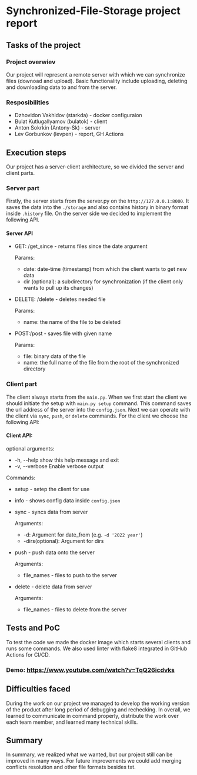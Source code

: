 #  Synchronized-File-Storage project report

## Tasks of the project

### Project overwiev

Our project will represent a remote server with which we can synchronize files (downoad and upload). Basic functionality include uploading, deleting and downloading data to and from the server.

### Resposibilities

- Dzhovidon Vakhidov (starkda) - docker configuraion
- Bulat Kutlugallyamov (bulatok) - client
- Anton Sokrkin (Antony-Sk) - server
- Lev Gorbunkov (levpen) - report, GH Actions

## Execution steps
Our project has a server-client architecture, so we divided the server and client parts.

### Server part
Firstly, the server starts from the server.py on the ```http://127.0.0.1:8000```. It saves the data into the ```./storage``` and also contains history in binary format inside ```.history``` file. On the server side we decided to implement the following API.
#### Server API
- GET: /get_since - returns files since the date argument
  
  Params:
  - date: date-time (timestamp) from which the client wants to get new data 
  - dir (optional): a subdirectory for synchronization (if the client only wants to pull up its changes)
- DELETE: /delete - deletes needed file
  
  Params:
  - name: the name of the file to be deleted
- POST:/post - saves file with given name
  
  Params:
  - file: binary data of the file
  - name: the full name of the file from the root of the synchronized directory

### Client part
The client always starts from the ```main.py```. When we first start the client we should initiate the setup with ```main.py setup``` command. This command saves the url address of the server into the ```config.json```. Next we can operate with the client via ```sync```, ```push```, or ```delete``` commands.
For the client we choose the following API:
#### Client API:

optional arguments:
  - -h, --help            show this help message and exit
  - -v, --verbose         Enable verbose output
 
 Commands: 

- setup - setep the client for use
- info - shows config data inside ```config.json```

- sync - syncs data from server

  Arguments:
  - -d: Argument for date_from (e.g. ```-d '2022 year'```)
  - -dirs(optional): Argument for dirs
- push - push data onto the server

  Arguments:
  - file_names - files to push to the server
- delete - delete data from server

  Arguments:
  - file_names - files to delete from the server



## Tests and PoC

To test the code we made the docker image which starts several clients and runs some commands. We also used linter with flake8 integrated in GitHub Actions for CI/CD.

### Demo: https://www.youtube.com/watch?v=TqQ26icdvks

## Difficulties faced
During the work on our project we managed to develop the working version of the product after long period of debugging and rechecking. In overall, we learned to communicate in command properly, distribute the work over each team member, and learned many technical skills.

## Summary

In summary, we realized what we wanted, but our project still can be improved in many ways. For future improvements we could add merging conflicts resolution and other file formats besides txt.

